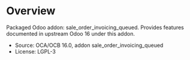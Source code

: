 # Overview

Packaged Odoo addon: sale_order_invoicing_queued. Provides features documented in upstream Odoo 16 under this addon.

- Source: OCA/OCB 16.0, addon sale_order_invoicing_queued
- License: LGPL-3
